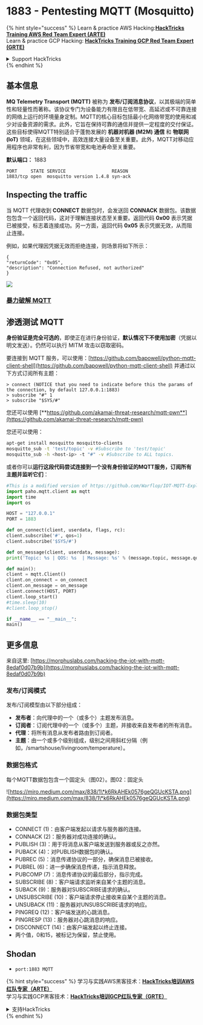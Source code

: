 # 1883 - Pentesting MQTT (Mosquitto)

{% hint style="success" %}
Learn & practice AWS Hacking:<img src="/.gitbook/assets/arte.png" alt="" data-size="line">[**HackTricks Training AWS Red Team Expert (ARTE)**](https://training.hacktricks.xyz/courses/arte)<img src="/.gitbook/assets/arte.png" alt="" data-size="line">\
Learn & practice GCP Hacking: <img src="/.gitbook/assets/grte.png" alt="" data-size="line">[**HackTricks Training GCP Red Team Expert (GRTE)**<img src="/.gitbook/assets/grte.png" alt="" data-size="line">](https://training.hacktricks.xyz/courses/grte)

<details>

<summary>Support HackTricks</summary>

* Check the [**subscription plans**](https://github.com/sponsors/carlospolop)!
* **Join the** 💬 [**Discord group**](https://discord.gg/hRep4RUj7f) or the [**telegram group**](https://t.me/peass) or **follow** us on **Twitter** 🐦 [**@hacktricks\_live**](https://twitter.com/hacktricks\_live)**.**
* **Share hacking tricks by submitting PRs to the** [**HackTricks**](https://github.com/carlospolop/hacktricks) and [**HackTricks Cloud**](https://github.com/carlospolop/hacktricks-cloud) github repos.

</details>
{% endhint %}


## 基本信息

**MQ Telemetry Transport (MQTT)** 被称为 **发布/订阅消息协议**，以其极端的简单性和轻量性而著称。该协议专门为设备能力有限且在低带宽、高延迟或不可靠连接的网络上运行的环境量身定制。MQTT的核心目标包括最小化网络带宽的使用和减少对设备资源的需求。此外，它旨在保持可靠的通信并提供一定程度的交付保证。这些目标使得MQTT特别适合于蓬勃发展的 **机器对机器 (M2M) 通信** 和 **物联网 (IoT)** 领域，在这些领域中，高效连接大量设备至关重要。此外，MQTT对移动应用程序也非常有利，因为节省带宽和电池寿命至关重要。

**默认端口：** 1883
```
PORT     STATE SERVICE                 REASON
1883/tcp open  mosquitto version 1.4.8 syn-ack
```
## Inspecting the traffic

当 MQTT 代理收到 **CONNECT** 数据包时，会发送回 **CONNACK** 数据包。该数据包包含一个返回代码，这对于理解连接状态至关重要。返回代码 **0x00** 表示凭据已被接受，标志着连接成功。另一方面，返回代码 **0x05** 表示凭据无效，从而阻止连接。

例如，如果代理因凭据无效而拒绝连接，则场景将如下所示：
```
{
"returnCode": "0x05",
"description": "Connection Refused, not authorized"
}
```
![](<../.gitbook/assets/image (976).png>)

### [**暴力破解 MQTT**](../generic-methodologies-and-resources/brute-force.md#mqtt)

## 渗透测试 MQTT

**身份验证是完全可选的**，即使正在进行身份验证，**默认情况下不使用加密**（凭据以明文发送）。仍然可以执行 MITM 攻击以窃取密码。

要连接到 MQTT 服务，可以使用：[https://github.com/bapowell/python-mqtt-client-shell](https://github.com/bapowell/python-mqtt-client-shell) 并通过以下方式订阅所有主题：
```
> connect (NOTICE that you need to indicate before this the params of the connection, by default 127.0.0.1:1883)
> subscribe "#" 1
> subscribe "$SYS/#"
```
您还可以使用 [**https://github.com/akamai-threat-research/mqtt-pwn**](https://github.com/akamai-threat-research/mqtt-pwn)

您还可以使用：
```bash
apt-get install mosquitto mosquitto-clients
mosquitto_sub -t 'test/topic' -v #Subscribe to 'test/topic'
mosquitto_sub -h <host-ip> -t "#" -v #Subscribe to ALL topics.
```
或者你可以**运行这段代码尝试连接到一个没有身份验证的MQTT服务，订阅所有主题并监听它们**：
```python
#This is a modified version of https://github.com/Warflop/IOT-MQTT-Exploit/blob/master/mqtt.py
import paho.mqtt.client as mqtt
import time
import os

HOST = "127.0.0.1"
PORT = 1883

def on_connect(client, userdata, flags, rc):
client.subscribe('#', qos=1)
client.subscribe('$SYS/#')

def on_message(client, userdata, message):
print('Topic: %s | QOS: %s  | Message: %s' % (message.topic, message.qos, message.payload))

def main():
client = mqtt.Client()
client.on_connect = on_connect
client.on_message = on_message
client.connect(HOST, PORT)
client.loop_start()
#time.sleep(10)
#client.loop_stop()

if __name__ == "__main__":
main()
```
## 更多信息

来自这里: [https://morphuslabs.com/hacking-the-iot-with-mqtt-8edaf0d07b9b](https://morphuslabs.com/hacking-the-iot-with-mqtt-8edaf0d07b9b)

### 发布/订阅模式 <a href="#b667" id="b667"></a>

发布/订阅模型由以下部分组成：

* **发布者**：向代理中的一个（或多个）主题发布消息。
* **订阅者**：订阅代理中的一个（或多个）主题，并接收来自发布者的所有消息。
* **代理**：将所有消息从发布者路由到订阅者。
* **主题**：由一个或多个级别组成，级别之间用斜杠分隔（例如，/smartshouse/livingroom/temperature）。

### 数据包格式 <a href="#f15a" id="f15a"></a>

每个MQTT数据包包含一个固定头（图02）。图02：固定头

![https://miro.medium.com/max/838/1\*k6RkAHEk0576geQGUcKSTA.png](https://miro.medium.com/max/838/1\*k6RkAHEk0576geQGUcKSTA.png)

### 数据包类型

* CONNECT (1)：由客户端发起以请求与服务器的连接。
* CONNACK (2)：服务器对成功连接的确认。
* PUBLISH (3)：用于将消息从客户端发送到服务器或反之亦然。
* PUBACK (4)：对PUBLISH数据包的确认。
* PUBREC (5)：消息传递协议的一部分，确保消息已被接收。
* PUBREL (6)：进一步确保消息传递，指示消息释放。
* PUBCOMP (7)：消息传递协议的最后部分，指示完成。
* SUBSCRIBE (8)：客户端请求监听来自某个主题的消息。
* SUBACK (9)：服务器对SUBSCRIBE请求的确认。
* UNSUBSCRIBE (10)：客户端请求停止接收来自某个主题的消息。
* UNSUBACK (11)：服务器对UNSUBSCRIBE请求的响应。
* PINGREQ (12)：客户端发送的心跳消息。
* PINGRESP (13)：服务器对心跳消息的响应。
* DISCONNECT (14)：由客户端发起以终止连接。
* 两个值，0和15，被标记为保留，禁止使用。

## Shodan

* `port:1883 MQTT`


{% hint style="success" %}
学习与实践AWS黑客技术：<img src="/.gitbook/assets/arte.png" alt="" data-size="line">[**HackTricks培训AWS红队专家（ARTE）**](https://training.hacktricks.xyz/courses/arte)<img src="/.gitbook/assets/arte.png" alt="" data-size="line">\
学习与实践GCP黑客技术：<img src="/.gitbook/assets/grte.png" alt="" data-size="line">[**HackTricks培训GCP红队专家（GRTE）**<img src="/.gitbook/assets/grte.png" alt="" data-size="line">](https://training.hacktricks.xyz/courses/grte)

<details>

<summary>支持HackTricks</summary>

* 查看[**订阅计划**](https://github.com/sponsors/carlospolop)!
* **加入** 💬 [**Discord群组**](https://discord.gg/hRep4RUj7f)或[**电报群组**](https://t.me/peass)或**在** **Twitter** 🐦 [**@hacktricks\_live**](https://twitter.com/hacktricks\_live)**上关注我们。**
* **通过向** [**HackTricks**](https://github.com/carlospolop/hacktricks)和[**HackTricks Cloud**](https://github.com/carlospolop/hacktricks-cloud) github库提交PR分享黑客技巧。

</details>
{% endhint %}
